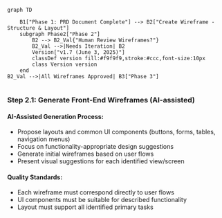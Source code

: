 

```mermaid
graph TD
    
    B1["Phase 1: PRD Document Complete"] --> B2["Create Wireframe - Structure & Layout"]    
    subgraph Phase2["Phase 2"]
        B2 --> B2_Val{"Human Review Wireframes?"}
        B2_Val -->|Needs Iteration| B2
        Version["v1.7 (June 3, 2025)"]
        classDef version fill:#f9f9f9,stroke:#ccc,font-size:10px
        class Version version
    end
B2_Val -->|All Wireframes Approved| B3["Phase 3"]


```


### Step 2.1: Generate Front-End Wireframes (AI-assisted)

#### AI-Assisted Generation Process:
*   Propose layouts and common UI components (buttons, forms, tables, navigation menus)
*   Focus on functionality-appropriate design suggestions
*   Generate initial wireframes based on user flows
*   Present visual suggestions for each identified view/screen

#### Quality Standards:
*   Each wireframe must correspond directly to user flows
*   UI components must be suitable for described functionality
*   Layout must support all identified primary tasks
